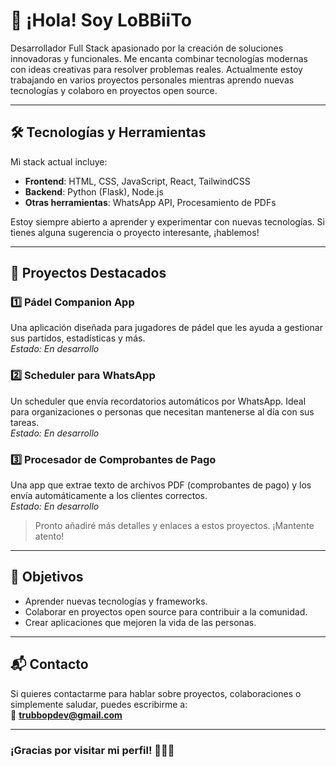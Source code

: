 # 👋 ¡Hola! Soy LoBBiiTo


Desarrollador Full Stack apasionado por la creación de soluciones innovadoras y funcionales. Me encanta combinar tecnologías modernas con ideas creativas para resolver problemas reales. Actualmente estoy trabajando en varios proyectos personales mientras aprendo nuevas tecnologías y colaboro en proyectos open source.

---

## 🛠 Tecnologías y Herramientas

Mi stack actual incluye:

- **Frontend**: HTML, CSS, JavaScript, React, TailwindCSS  
- **Backend**: Python (Flask), Node.js  
- **Otras herramientas**: WhatsApp API, Procesamiento de PDFs  

Estoy siempre abierto a aprender y experimentar con nuevas tecnologías. Si tienes alguna sugerencia o proyecto interesante, ¡hablemos!

---

## 🚀 Proyectos Destacados

### 1️⃣ **Pádel Companion App**
Una aplicación diseñada para jugadores de pádel que les ayuda a gestionar sus partidos, estadísticas y más.  
*Estado: En desarrollo*

### 2️⃣ **Scheduler para WhatsApp**
Un scheduler que envía recordatorios automáticos por WhatsApp. Ideal para organizaciones o personas que necesitan mantenerse al día con sus tareas.  
*Estado: En desarrollo*

### 3️⃣ **Procesador de Comprobantes de Pago**
Una app que extrae texto de archivos PDF (comprobantes de pago) y los envía automáticamente a los clientes correctos.  
*Estado: En desarrollo*

> Pronto añadiré más detalles y enlaces a estos proyectos. ¡Mantente atento!

---

## 🌟 Objetivos

- Aprender nuevas tecnologías y frameworks.  
- Colaborar en proyectos open source para contribuir a la comunidad.  
- Crear aplicaciones que mejoren la vida de las personas.

---

## 📬 Contacto

Si quieres contactarme para hablar sobre proyectos, colaboraciones o simplemente saludar, puedes escribirme a:  
📧 **trubbopdev@gmail.com**

---

### ¡Gracias por visitar mi perfil! 👨‍💻✨
